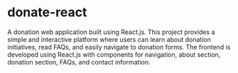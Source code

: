 # donate-react
A donation web application built using React.js. This project provides a simple and interactive platform where users can learn about donation initiatives, read FAQs, and easily navigate to donation forms. The frontend is developed using React.js with components for navigation, about section, donation section, FAQs, and contact information.
